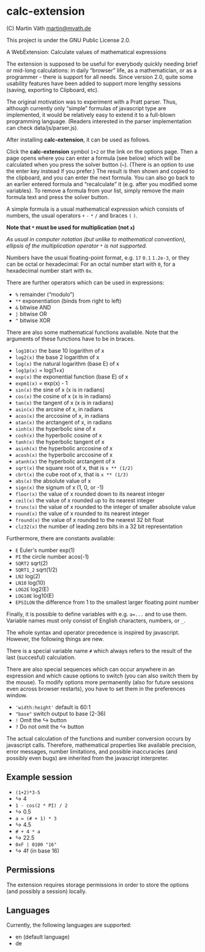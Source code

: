 # calc-extension

(C) Martin Väth <martin@mvath.de>

This project is under the GNU Public License 2.0.

A WebExtension: Calculate values of mathematical expressions

The extension is supposed to be useful for everybody quickly needing
brief or mid-long calculations: in daily “browser” life, as a
mathematician, or as a programmer - there is support for all needs.
Since version 2.0, quite some usability features have been added to support
more lengthy sessions (saving, exporting to Clipboard, etc).

The original motivation was to experiment with a Pratt parser.
Thus, although currently only “simple” formulas of javascript type are
implemented, it would be relatively easy to extend it to a full-blown
programming language.
(Readers interested in the parser implementation can check data/js/parser.js).

After installing __calc-extension__, it can be used as follows.

Click the __calc-extension__ symbol `1+2` or the link on the options page.
Then a page opens where you can enter a formula (see below) which will be
calculated when you press the solver button (`↪`).
(There is an option to use the enter key instead if you prefer.)
The result is then shown and copied to the clipboard, and you can enter
the next formula. You can also go back to an earlier entered formula and
“recalculate” it (e.g. after you modified some variables).
To remove a formula from your list, simply remove the main formula text
and press the solver button.

A simple formula is a usual mathematical expression which consists of numbers,
the usual operators `+` `-` `*` `/` and braces `(` `)`.

**Note that `*` must be used for multiplication (not `x`)**

_As usual in computer notation (but unlike to mathematical convention),_
_ellipsis of the multiplication operator_ `*` _is not supported._

Numbers have the usual floating-point format, e.g. `17`  `0.1` `1.2e-3`,
or they can be octal or hexadecimal: For an octal number start with `0`,
for a hexadecimal number start with `0x`.

There are further operators which can be used in expressions:

- `%` remainder (“modulo”)
- `**` exponentiation (binds from right to left)
- `&` bitwise AND
- `|` bitwise OR
- `^` bitwise XOR

There are also some mathematical functions available.
Note that the arguments of these functions have to be in braces.

- `log10(x)` the base 10 logarithm of x
- `log2(x)` the base 2 logarithm of x
- `log(x)` the natural logarithm (base E) of x
- `log1p(x)` = log(1+x)
- `exp(x)` the exponential function (base E) of x
- `expm1(x)` = exp(x) - 1
- `sin(x)` the sine of x (x is in radians)
- `cos(x)` the cosine of x (x is in radians)
- `tan(x)` the tangent of x (x is in radians)
- `asin(x)` the arcsine of x, in radians
- `acos(x)` the arccosine of x, in radians
- `atan(x)` the arctangent of x, in radians
- `sinh(x)` the hyperbolic sine of x
- `cosh(x)` the hyperbolic cosine of x
- `tanh(x)` the hyperbolic tangent of x
- `asinh(x)` the hyperbolic arccosine of x
- `acosh(x)` the hyperbolic arccosine of x
- `atanh(x)` the hyperbolic arctangent of x
- `sqrt(x)` the square root of x, that is `x ** (1/2)`
- `cbrt(x)` the cube root of x, that is `x ** (1/3)`
- `abs(x)` the absolute value of x
- `sign(x)` the signum of x (1, 0, or -1)
- `floor(x)` the value of x rounded down to its nearest integer
- `ceil(x)` the value of x rounded up to its nearest integer
- `trunc(x)` the value of x rounded to the integer of smaller absolute value
- `round(x)` the value of x rounded to its nearest integer
- `fround(x)` the value of x rounded to the nearest 32 bit float
- `clz32(x)` the number of leading zero bits in a 32 bit representation

Furthermore, there are constants available:

- `E` Euler's number exp(1)
- `PI` the circle number acos(-1)
- `SQRT2` sqrt(2)
- `SQRT1_2` sqrt(1/2)
- `LN2` log(2)
- `LN10` log(10)
- `LOG2E` log2(E)
- `LOG10E` log10(E)
- `EPSILON` the difference from 1 to the smallest larger floating point number

Finally, it is possible to define variables with e.g. `a=...` and to use them.
Variable names must only consist of English characters, numbers, or `_`.

The whole syntax and operator precedence is inspired by javascript.
However, the following things are new.

There is a special variable name `#` which always refers to the result of
the last (succesful) calculation.

There are also special sequences which can occur anywhere in an expression
and which cause options to switch (you can also switch them by the mouse).
To modify options more permanently (also for future sessions even across
browser restarts), you have to set them in the preferences window.

- `'width:height'` default is 60:1
- `"base"` switch output to base (2-36)
- `!` Omit the ↪ button
- `?` Do not omit the ↪ button

The actual calculation of the functions and number conversion occurs
by javascript calls. Therefore, mathematical properties like available
precision, error messages, number limitations, and possible inaccuracies
(and possibly even bugs) are inherited from the javascript interpreter.

## Example session

- `(1+2)*3-5`
- ↪ 4
- `1 - cos(2 * PI) / 2`
- ↪ 0.5
- `a = (# + 1) * 3`
- ↪ 4.5
- `# + 4 * a`
- ↪ 22.5
- `0xF | 0100 "16"`
- ↪ 4f (in base 16)

## Permissions

The extension requires storage permissions in order to store the options
(and possibly a session) locally.

## Languages

Currently, the following languages are supported:

- en (default language)
- de
